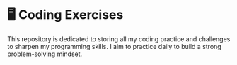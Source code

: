# 🖥️ Coding Exercises
This repository is dedicated to storing all my coding practice and challenges to sharpen my programming skills. I aim to practice daily to build a strong problem-solving mindset.